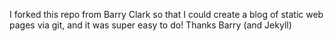 I forked this repo from Barry Clark so that I could create a blog of static web pages via git, and it was super easy to do! Thanks Barry (and Jekyll) 
